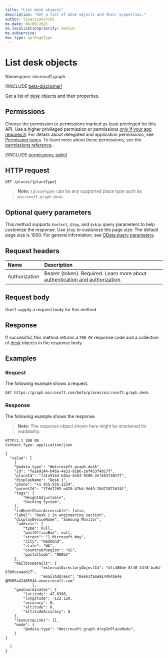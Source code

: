 ```yaml
---
title: "List desk objects"
description: "Get a list of desk objects and their properties."
author: tiwarisakshi02
ms.date: 06/09/2025
ms.localizationpriority: medium
ms.subservice: 
doc_type: apiPageType
---
```


# List desk objects

Namespace: microsoft.graph

[!INCLUDE [beta-disclaimer](../../includes/beta-disclaimer.md)]

Get a list of [desk](../resources/desk.md) objects and their properties.

## Permissions

Choose the permission or permissions marked as least privileged for this API. Use a higher privileged permission or permissions [only if your app requires it](/graph/permissions-overview#best-practices-for-using-microsoft-graph-permissions). For details about delegated and application permissions, see [Permission types](/graph/permissions-overview#permission-types). To learn more about these permissions, see the [permissions reference](/graph/permissions-reference).

<!-- {
  "blockType": "permissions",
  "name": "desk-list-permissions"
}
-->
[!INCLUDE [permissions-table](../includes/permissions/desk-list-permissions.md)]

## HTTP request

<!-- {
  "blockType": "ignored"
}
-->
``` http
GET /places/{placeType}
```
> **Note:**
> `{placeType}` can be any supported place type such as `microsoft.graph.desk`.
> 
## Optional query parameters

This method supports `$select`, `$top`, and `$skip` query parameters to help customize the response. Use `$top` to customize the page size. The default page size is 1000. For general information, see [OData query parameters](/graph/query-parameters).

## Request headers

|Name|Description|
|:---|:---|
|Authorization|Bearer {token}. Required. Learn more about [authentication and authorization](/graph/auth/auth-concepts).|

## Request body

Don't supply a request body for this method.

## Response

If successful, this method returns a `200 OK` response code and a collection of [desk](../resources/desk.md) objects in the response body.

## Examples

### Request

The following example shows a request.
<!-- {
  "blockType": "request",
  "name": "list_desk"
}
-->
``` http
GET https://graph.microsoft.com/beta/places/microsoft.graph.desk
```

### Response

The following example shows the response.
>**Note:** The response object shown here might be shortened for readability.
<!-- {
  "blockType": "response",
  "truncated": true,
  "@odata.type": "microsoft.graph.desk"
}
-->
``` http
HTTP/1.1 200 OK
Content-Type: application/json

{
  "value": [
    {
    "@odata.type": "#microsoft.graph.desk",
    "id": "fa1e9144-b4ba-4e53-9186-2ef453f4017f",
    "placeId": "fa1e9144-b4ba-4e53-9186-2ef453f4017f",
    "displayName": "Desk 1",
    "phone": "+1 425-555-1234",
    "parentId": "f7de7265-e420-47b4-9d49-28d728716241",
    "tags": [
        "HeightAdjustable",
        "Docking System",
    ],
    "isWheelChairAccessible": false,
    "label": "Desk 1 in engineering section",
    "displayDeviceName": "Samsung Monitor",
     "address": {
        "type": null,
        "postOfficeBox": null,
        "street": "1 Microsoft Way",
        "city": "Redmond",
        "state": "WA",
        "countryOrRegion": "US",
        "postalCode": "98052"
    },
    "mailboxDetails": {
                "externalDirectoryObjectId": "dfc480de-8f40-44f8-bc8d-6306cea4ab27",
                "emailAddress": "Desk1fa1e9144b4ba4e @M365x42405544.onmicrosoft.com"
            },
    "geoCoordinates": {
        "latitude": 47.6396,
        "longitude": -122.128,
        "accuracy": 0,
        "altitude": 0,
        "altitudeAccuracy": 0
    },
    "resourceLinks": [],
    "mode": {
        "@odata.type": "#microsoft.graph.dropInPlaceMode",
    }
}

  ]
}
```


